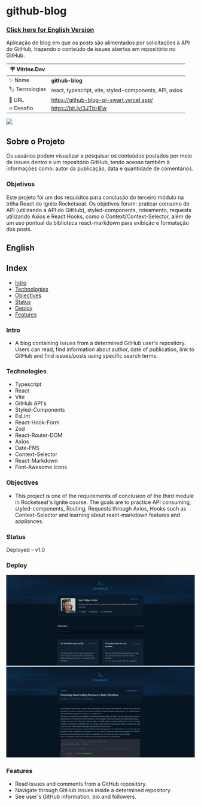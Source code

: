 # github-blog

### [Click here for English Version](#English)

Aplicação de blog em que os posts são alimentados por solicitações à API do GitHub, trazendo o conteúdo de issues abertas em repositório no GitHub.

| :placard: Vitrine.Dev |     |
| -------------  | --- |
| :sparkles: Nome        | **github-blog**
| :label: Tecnologias | react, typescript, vite, styled-components, API, axios
| :rocket: URL         | https://github-blog-pi-swart.vercel.app/
| :fire: Desafio     | https://bit.ly/3JTbHEw

![](https://i.imgur.com/vE6x3Nt.png#vitrinedev)

## Sobre o Projeto

Os usuários podem visualizar e pesquisar os conteúdos postados por meio de issues dentro e um repositório GitHub, tendo acesso também à informações como: autor da publicação, data e quantidade de comentários.

### Objetivos

Este projeto foi um dos requisitos para conclusão do terceiro módulo na trilha React do Ignite Rocketseat. Os objetivos foram: praticar consumo de API (utilizando a API do GitHub), styled-components, roteamento, requests utilizando Axios e React Hooks, como o Context/Context-Selector, além de um uso pontual da biblioteca react-markdown para exibição e formatação dos posts.

## English

## Index

- [Intro](#Intro)
- [Technologies](#Technologies)
- [Objectives](#Objectives)
- [Status](#Status)
- [Deploy](#Deploy)
- [Features](#Features)

### Intro

- A blog containing issues from a determined GitHub user's repository. Users can read, find information about author, date of publication, link to GitHub and find issues/posts using specific search terms.

### Technologies

- Typescript
- React
- Vite
- GitHub API's
- Styled-Components
- EsLint
- React-Hook-Form
- Zod
- React-Router-DOM
- Axios
- Date-FNS
- Context-Selector
- React-Markdown
- Font-Awesome Icons

### Objectives

- This project is one of the requirements of conclusion of the third module in Rocketseat's Ignite course. The goals are to practice API consuming, styled-components, Routing, Requests through Axios, Hooks such as Context-Selector and learning about react-markdown features and appliances.

### Status

Deployed - v1.0

### Deploy

![a screenshot of the home page of application](https://github.com/artenlf/github-blog/blob/main/public/screenshots/1.png)
![a screenshot of the issues page of application](https://github.com/artenlf/github-blog/blob/main/public/screenshots/2.png)

### Features

- Read issues and comments from a GitHub repository.
- Navigate through GitHub issues inside a determined repository.
- See user's GitHub information, bio and followers.